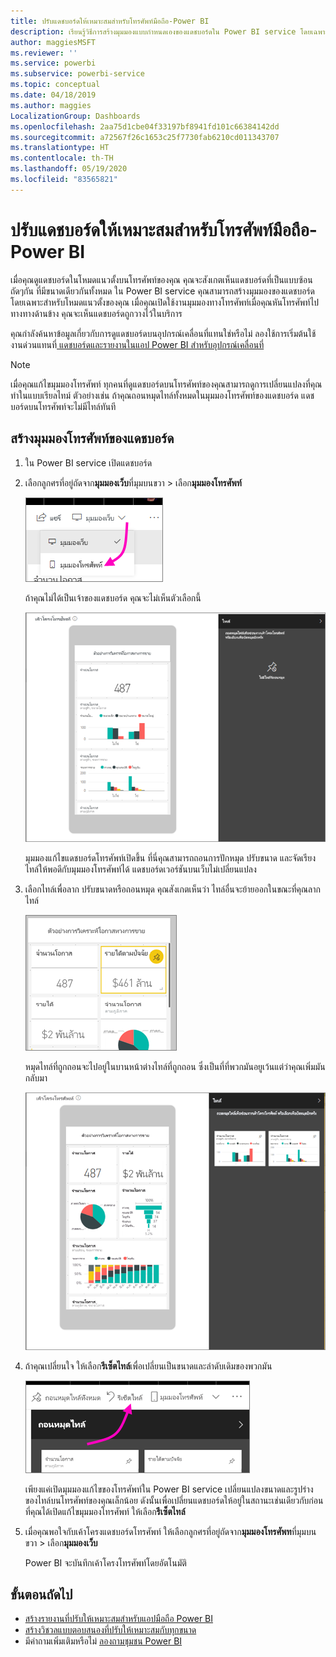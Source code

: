 ```yaml
---
title: ปรับแดชบอร์ดให้เหมาะสมสำหรับโทรศัพท์มือถือ-Power BI
description: เรียนรู้วิธีการสร้างมุมมองแบบกำหนดเองของแดชบอร์ดใน Power BI service โดยเฉพาะสำหรับการดูบนโทรศัพท์มือถือ
author: maggiesMSFT
ms.reviewer: ''
ms.service: powerbi
ms.subservice: powerbi-service
ms.topic: conceptual
ms.date: 04/18/2019
ms.author: maggies
LocalizationGroup: Dashboards
ms.openlocfilehash: 2aa75d1cbe04f33197bf8941fd101c66384142dd
ms.sourcegitcommit: a72567f26c1653c25f7730fab6210cd011343707
ms.translationtype: HT
ms.contentlocale: th-TH
ms.lasthandoff: 05/19/2020
ms.locfileid: "83565821"
---
```

# <a name="optimize-a-dashboard-for-mobile-phones---power-bi"></a>ปรับแดชบอร์ดให้เหมาะสมสำหรับโทรศัพท์มือถือ-Power BI 
เมื่อคุณดูแดชบอร์ดในโหมดแนวตั้งบนโทรศัพท์ของคุณ คุณจะสังเกตเห็นแดชบอร์ดที่เป็นแบบซ้อนถัดๆกัน ที่มีขนาดเดียวกันทั้งหมด ใน Power BI service คุณสามารถสร้างมุมมองของแดชบอร์ดโดยเฉพาะสำหรับโหมดแนวตั้งของคุณ เมื่อคุณเปิดใช้งานมุมมองทางโทรศัพท์เมื่อคุณหันโทรศัพท์ไปทางทางด้านข้าง คุณจะเห็นแดชบอร์ดถูกวางไว้ในบริการ

คุณกำลังค้นหาข้อมูลเกี่ยวกับการดูแดชบอร์ดบนอุปกรณ์เคลื่อนที่แทนใช่หรือไม่ ลองใช้การเริ่มต้นใช้งานด่วนแทนที่[ แดชบอร์ดและรายงานในแอป Power BI สำหรับอุปกรณ์เคลื่อนที่](../consumer/mobile/mobile-apps-quickstart-view-dashboard-report.md)

> [!NOTE]
> เมื่อคุณแก้ไขมุมมองโทรศัพท์ ทุกคนที่ดูแดชบอร์ดบนโทรศัพท์ของคุณสามารถดูการเปลี่ยนแปลงที่คุณทำในแบบเรียลไทม์ ตัวอย่างเช่น ถ้าคุณถอนหมุดไทล์ทั้งหมดในมุมมองโทรศัพท์ของแดชบอร์ด แดชบอร์ดบนโทรศัพท์จะไม่มีไทล์ทันที 
> 
> 

## <a name="create-a-phone-view-of-a-dashboard"></a>สร้างมุมมองโทรศัพท์ของแดชบอร์ด
1. ใน Power BI service เปิดแดชบอร์ด
2. เลือกลูกศรที่อยู่ถัดจาก**มุมมองเว็บ**ที่มุมบนขวา > เลือก**มุมมองโทรศัพท์**

    ![](media/service-create-dashboard-mobile-phone-view/power-bi-service-phone-view-dashboard.png)

    ถ้าคุณไม่ได้เป็นเจ้าของแดชบอร์ด คุณจะไม่เห็นตัวเลือกนี้

    ![](media/service-create-dashboard-mobile-phone-view/power-bi-mobile-edit-phone-view-canvas.png)

    มุมมองแก้ไขแดชบอร์ดโทรศัพท์เปิดขึ้น ที่นี่คุณสามารถถอนการปักหมุด ปรับขนาด และจัดเรียงไทล์ให้พอดีกับมุมมองโทรศัพท์ได้ แดชบอร์ดเวอร์ชันบนเว็บไม่เปลี่ยนแปลง


1. เลือกไทล์เพื่อลาก ปรับขนาดหรือถอนหมุด คุณสังเกตเห็นว่า ไทล์อื่นจะย้ายออกในขณะที่คุณลากไทล์
   
    ![](media/service-create-dashboard-mobile-phone-view/power-bi-unpin-tile-phone-dashboard.png)
   
    หมุดไทล์ที่ถูกถอนจะไปอยู่ในบานหน้าต่างไทล์ที่ถูกถอน ซึ่งเป็นที่ที่พวกมันอยูเว้นแต่ว่าคุณเพิ่มมันกลับมา
   
    ![](media/service-create-dashboard-mobile-phone-view/power-bi-mobile-edit-phone-view-post-edit.png)
2. ถ้าคุณเปลี่ยนใจ ให้เลือก**รีเซ็ตไทล์**เพื่อเปลี่ยนเป็นขนาดและลำดับเดิมของพวกมัน
   
    ![](media/service-create-dashboard-mobile-phone-view/power-bi-service-phone-view-reset-tiles.png)
   
    เพียงแค่เปิดมุมมองแก้ไขของโทรศัพท์ใน Power BI service เปลี่ยนแปลงขนาดและรูปร่างของไทล์บนโทรศัพท์ของคุณเล็กน้อย ดังนั้นเพื่อเปลี่ยนแดชบอร์ดให้อยู่ในสถานะเช่นเดียวกับก่อนที่คุณได้เปิดแก้ไขมุมมองโทรศัพท์ ให้เลือก**รีเซ็ตไทล์**
3. เมื่อคุณพอใจกับเค้าโครงแดชบอร์ดโทรศัพท์ ให้เลือกลูกศรที่อยู่ถัดจาก**มุมมองโทรศัพท**ที่มุมบนขวา > เลือก**มุมมองเว็บ**
   
    Power BI จะบันทึกเค้าโครงโทรศัพท์โดยอัตโนมัติ

## <a name="next-steps"></a>ขั้นตอนถัดไป
* [สร้างรายงานที่ปรับให้เหมาะสมสำหรับแอปมือถือ Power BI](desktop-create-phone-report.md)
* [สร้างวิชวลแบบตอบสนองที่ปรับให้เหมาะสมกับทุกขนาด](../visuals/power-bi-report-visualizations.md)
* มีคำถามเพิ่มเติมหรือไม่ [ลองถามชุมชน Power BI](https://community.powerbi.com/)
